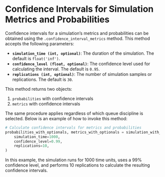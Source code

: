 # Confidence Intervals for Simulation Metrics and Probabilities

Confidence intervals for a simulation’s metrics and probabilities can be obtained using the `.confidence_interval_metrics` method. This method accepts the following parameters:

-   **`simulation_time (int, optional)`**: The duration of the simulation. The default is `float('inf')`.
-   **`confidence_level (float, optional)`**: The confidence level used for calculating the interval. The default is `0.95`.
-   **`replications (int, optional)`**: The number of simulation samples or replications. The default is `30`.

This method returns two objects:

1. `probabilities` with confidence intervals
2. `metrics` with confidence intervals

The same procedure applies regardless of which queue discipline is selected. Below is an example of how to invoke this method:

```python
# Calculate confidence intervals for metrics and probabilities
probabilities_with_optionals, metrics_with_optionals = simulation_with_optionals.confidence_interval_metrics(
    simulation_time=1000,
    confidence_level=0.99,
    replications=10,
)
```

In this example, the simulation runs for 1000 time units, uses a 99% confidence level, and performs 10 replications to calculate the resulting confidence intervals.
